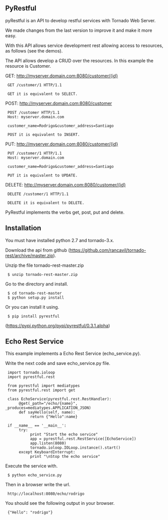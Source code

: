 PyRestful
---------

pyRestful is an API to develop restful services with Tornado Web Server.

We made changes from the last version to improve it and make it more easy.

With this API allows service development rest allowing access to resources, 
as follows (see the demos).

The API allows develop a CRUD over the resources. In this example the 
resource is Customer.

GET: http://myserver.domain.com:8080/customer/{id}

     GET /customer/1 HTTP/1.1

     GET it is equivalent to SELECT.

POST: http://myserver.domain.com:8080/customer

     POST /customer HTTP/1.1
     Host: myserver.domain.com
     
     customer_name=Rodrigo&customer_address=Santiago

     POST it is equivalent to INSERT.

PUT: http://myserver.domain.com:8080/customer/{id}

     PUT /customer/1 HTTP/1.1
     Host: myserver.domain.com
     
     customer_name=Rodrigo&customer_address=Santiago
     
     PUT it is equivalent to UPDATE.

DELETE: http://myserver.domain.com:8080/customer/{id}

     DELETE /customer/1 HTTP/1.1

     DELETE it is equivalent to DELETE.

PyRestful implements the verbs get, post, put and delete.

Installation
------------

You must have installed python 2.7 and tornado-3.x.

Download the api from github (https://github.com/rancavil/tornado-rest/archive/master.zip).

Unzip the file tornado-rest-master.zip

     $ unzip tornado-rest-master.zip

Go to the directory and install.

     $ cd tornado-rest-master
     $ python setup.py install

Or you can install it using.
     
     $ pip install pyrestful

(https://pypi.python.org/pypi/pyrestful/0.3.1.alpha)

Echo Rest Service
-----------------

This example implements a Echo Rest Service (echo_service.py).

Write the next code and save echo_service.py file.

     import tornado.ioloop
     import pyrestful.rest

     from pyrestful import mediatypes
     from pyrestful.rest import get

     class EchoService(pyrestful.rest.RestHandler):
          @get(_path="/echo/{name}", _produces=mediatypes.APPLICATION_JSON)
          def sayHello(self, name):
               return {"Hello":name}

     if __name__ == '__main__':
          try:
               print "Start the echo service"
               app = pyrestful.rest.RestService([EchoService])
               app.listen(8080)
               tornado.ioloop.IOLoop.instance().start()
          except KeyboardInterrupt:
               print "\nStop the echo service"

Execute the service with.

     $ python echo_service.py

Then in a browser write the url.
     
     http://localhost:8080/echo/rodrigo

You should see the following output in your browser.

     {"Hello": "rodrigo"}